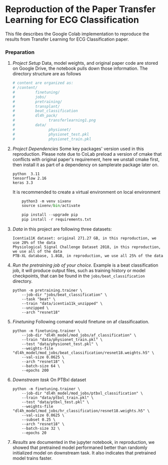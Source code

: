 # Reproduction of the Paper Transfer Learning for ECG Classification

This file describes the Google Colab implementation to reproduce the results from Transfer Learning for ECG Classification paper.

### Preparation

1. *Project Setup* Data, model weights, and original paper code are stored on Google Drive, the notebook pulls down those information. The directory structure are as follows
    ```python
    # content are organized as:
    # /content/
    #         finetuning/
    #         jobs/
    #         pretraining/
    #         transplant/
    #         beat_classification
    #         dl4h_pack/
    #               transferlearning1.png
    #         data/
    #               physionet/
    #               physionet_test.pkl
    #               physionet_train.pkl
    ```


2. *Project Dependencies* Some key packages' version used in this reproduction. Please note due to CoLab preload a version of cmake that conflicts with original paper's requirement, here we unstall cmake first, then install it as part of a dependency on samplerate package later on.
    ```
    python  3.11
    tensorflow 2.16
    keras 3.3
    ```

    It is recommended to create a virtual environment on local environment

   ```python
       python3 -m venv sixenv
       source sixenv/bin/activate

       pip install --upgrade pip
       pip install -r requirements.txt
   ```



3. *Data* in this project are following three datasets:
    ```
    Icentia11K dataset: original 271.27 GB, in this reproduction, we use 20% of the data
    Physiological Signal Challenge Dataset 2018, in this reproduction, we use all of the data
    PTB-XL database, 1.8GB, in reproduction, we use all 25% of the data
    ```



4. *Run the pretraining job of your choice.* Example is a beat classification job, it will produce output files, such as training history or model checkpoints, that can be found in the `jobs/beat_classification` directory.

    ```shell script
    python -m pretraining.trainer \
        --job-dir "jobs/beat_classification" \
        --task "beat" \
        --train "data/icentia11k_unzipped" \
        --unzipped \
        --arch "resnet18"
    ``` 

5. *Finetuning* Following comand would finetune on af classificaation.
    ```shell script
    python -m finetuning.trainer \
        --job-dir "dl4h_model/mod_jobs/af_classification" \
        --train "data/physionet_train.pkl" \
        --test "data/physionet_test.pkl" \
        --weights-file "dl4h_model/mod_jobs/beat_classification/resnet18.weights.h5" \
        --val-size 0.0625 \
        --arch "resnet18" \
        --batch-size 64 \
        --epochs 200
    ```

6. *Downstream task* On PTBxl dataset
    ```shell script
    python -m finetuning.trainer \
        --job-dir "dl4h_model/mod_jobs/ptbxl_classification" \
        --train "data/ptbxl_train.pkl" \
        --test "data/ptbxl_test.pkl" \
        --weights-file "dl4h_model/mod_jobs/hr_classification/resnet18.weights.h5" \
        --val-size 0.0625 \
        --subset 0.25 \
        --arch "resnet18" \
        --batch-size 32 \
        --epochs 20
    ```

7. *Results* are documented in the jupyter notebook, in reproduction, we showed that pretrained model performaned better than randomly initialized model on downstream task. It also indicates that pretrained model trains faster.
